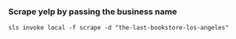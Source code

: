 
### Scrape yelp by passing the business name

``` sls invoke local -f scrape -d "the-last-bookstore-los-angeles" ```